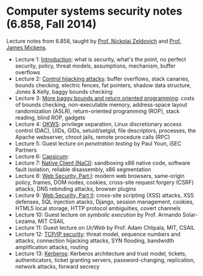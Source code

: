 Computer systems security notes (6.858, Fall 2014)
==================================================

Lecture notes from 6.858, taught by [Prof. Nickolai Zeldovich](http://people.csail.mit.edu/nickolai/) and [Prof. James Mickens](http://research.microsoft.com/en-us/people/mickens/).

 * Lecture 1: [Introduction](l01-intro.html): what is security, what's the point, no perfect security, policy, threat models, assumptions, mechanism, buffer overflows
 * Lecture 2: [Control hijacking attacks](l02-baggy.html): buffer overflows, stack canaries, bounds checking, electric fences, fat pointers, shadow data structure, Jones & Kelly, baggy bounds checking
 * Lecture 3: [More baggy bounds and return oriented programming](l03-brop.html): costs of bounds checking, non-executable memory, address-space layout randomization (ASLR), return-oriented programming (ROP), stack reading, blind ROP, gadgets
 * Lecture 4: [OKWS](l04-okws.html): privilege separation, Linux discretionary access control (DAC), UIDs, GIDs, setuid/setgid, file descriptors, processes, the Apache webserver, chroot jails, remote procedure calls (RPC)
 * Lecture 5: Guest lecture on _penetration testing_ by Paul Youn, iSEC Partners
 * Lecture 6: [Capsicum](l06-capsicum.html):
 * Lecture 7: [Native Client (NaCl)](l07-nacl.html): sandboxing x86 native code, software fault isolation, reliable disassembly, x86 segmentation
 * Lecture 8: [Web Security, Part I](l08-web-security.html): modern web browsers, same-origin policy, frames, DOM nodes, cookies, cross-site request forgery (CSRF) attacks, DNS rebinding attacks, browser plugins
 * Lecture 9: [Web Security, Part II](l09-web-defenses.html): cross-site scripting (XSS) attacks, XSS defenses, SQL injection atacks, Django, session management, cookies, HTML5 local storage, HTTP protocol ambiguities, covert channels
 * Lecture 10: Guest lecture on _symbolic execution_ by Prof. Armando Solar-Lezama, MIT CSAIL
 * Lecture 11: Guest lecture on _Ur/Web_ by Prof. Adam Chlipala, MIT, CSAIL
 * Lecture 12: [TCP/IP security](l12-tcpip.html): threat model, sequence numbers and attacks, connection hijacking attacks, SYN flooding, bandwidth amplification attacks, routing
 * Lecture 13: [Kerberos](l13-kerberos.html): Kerberos architecture and trust model, tickets, authenticators, ticket granting servers, password-changing, replication, network attacks, forward secrecy
